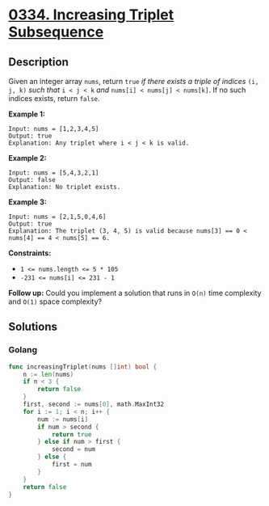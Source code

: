 # [0334. Increasing Triplet Subsequence](https://leetcode-cn.com/problems/increasing-triplet-subsequence/)



## Description



Given an integer array `nums`, return `true` *if there exists a triple of indices* `(i, j, k)` *such that* `i < j < k` *and* `nums[i] < nums[j] < nums[k]`. If no such indices exists, return `false`.

 

**Example 1:**

```
Input: nums = [1,2,3,4,5]
Output: true
Explanation: Any triplet where i < j < k is valid.
```

**Example 2:**

```
Input: nums = [5,4,3,2,1]
Output: false
Explanation: No triplet exists.
```

**Example 3:**

```
Input: nums = [2,1,5,0,4,6]
Output: true
Explanation: The triplet (3, 4, 5) is valid because nums[3] == 0 < nums[4] == 4 < nums[5] == 6.
```

 

**Constraints:**

- `1 <= nums.length <= 5 * 105`
- `-231 <= nums[i] <= 231 - 1`

 

**Follow up:** Could you implement a solution that runs in `O(n)` time complexity and `O(1)` space complexity?





## Solutions

### Golang

```go
func increasingTriplet(nums []int) bool {
    n := len(nums)
    if n < 3 {
        return false
    }
    first, second := nums[0], math.MaxInt32
    for i := 1; i < n; i++ {
        num := nums[i]
        if num > second {
            return true
        } else if num > first {
            second = num
        } else {
            first = num
        }
    }
    return false
}
```


